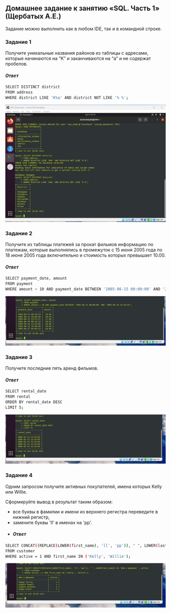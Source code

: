 ## Домашнее задание к занятию «SQL. Часть 1» (Щербатых А.Е.)
Задание можно выполнить как в любом IDE, так и в командной строке.

### Задание 1
Получите уникальные названия районов из таблицы с адресами, которые начинаются на “K” и заканчиваются на “a” и не содержат пробелов.
#### *Ответ*
```bash
SELECT DISTINCT district
FROM address
WHERE district LIKE 'K%a' AND district NOT LIKE '% %';
```
![alt text](Pictures/Picture1.jpg)
### Задание 2
Получите из таблицы платежей за прокат фильмов информацию по платежам, которые выполнялись в промежуток с 15 июня 2005 года по 18 июня 2005 года включительно и стоимость которых превышает 10.00.
#### *Ответ*
```bash
SELECT payment_date, amount
FROM payment
WHERE amount > 10 AND payment_date BETWEEN '2005-06-15 00:00:00' AND '2005-06-18 23:59:59';
```
![alt text](Pictures/Picture2.jpg)
### Задание 3
Получите последние пять аренд фильмов.
#### *Ответ*
```bash
SELECT rental_date
FROM rental
ORDER BY rental_date DESC
LIMIT 5;
```
![alt text](Pictures/Picture3.jpg)
### Задание 4
Одним запросом получите активных покупателей, имена которых Kelly или Willie.

Сформируйте вывод в результат таким образом: 
- все буквы в фамилии и имени из верхнего регистра переведите в нижний регистр,
- замените буквы 'll' в именах на 'pp'.
- #### *Ответ*
```bash
SELECT CONCAT((REPLACE(LOWER(first_name), 'll', 'pp')), " ", LOWER(last_name)) AS 'Имя и фамилия' , active
FROM customer
WHERE active = 1 AND first_name IN ('Kelly', 'Willie');
```
![alt text](Pictures/Picture4.jpg)
